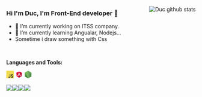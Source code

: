 
<a href="https://github.com/duca7"><img align="right" src="https://github-readme-stats.vercel.app/api?username=duca7&show_icons=true&theme=tokyonight" alt="Duc github stats" /></a>
### Hi I'm Duc, I'm Front-End developer 👋


- 🔭 I’m currently working on ITSS company.
- 🌱 I’m currently learning Angualar, Nodejs...
-  Sometime i draw something with Css 
<br>



**Languages and Tools:**

<code><img height="20" src="https://raw.githubusercontent.com/github/explore/80688e429a7d4ef2fca1e82350fe8e3517d3494d/topics/javascript/javascript.png"></code>
<code><img height="20" src="https://raw.githubusercontent.com/github/explore/80688e429a7d4ef2fca1e82350fe8e3517d3494d/topics/angular/angular.png"></code>
<code><img height="20" src="https://raw.githubusercontent.com/github/explore/80688e429a7d4ef2fca1e82350fe8e3517d3494d/topics/nodejs/nodejs.png"></code>


<a href="https://github.com/duca7/IT-Blog">
  <img align="left" src="https://github-readme-stats.vercel.app/api/pin/?username=duca7&repo=IT-Blog&theme=tokyonight" />
</a>

<a href="https://github.com/duca7/Css-Art">
  <img align="left" src="https://github-readme-stats.vercel.app/api/pin/?username=duca7&repo=Css-Art&theme=tokyonight" />
</a>

<a href="https://github.com/duca7/The-Vap-Coffee">
  <img align="left" src="https://github-readme-stats.vercel.app/api/pin/?username=duca7&repo=The-Vap-Coffee&theme=tokyonight" />
</a>

<a href="https://github.com/duca7/Students-Management">
  <img align="left" src="https://github-readme-stats.vercel.app/api/pin/?username=duca7&repo=Students-Management&theme=tokyonight" />
</a>
